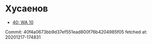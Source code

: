 # Хусаенов
- [40: WA 10](40.md)

Commit: 40f4a0673bb9d37ef551ead800f76b4204985f05
 fetched at: 20201217-174831
